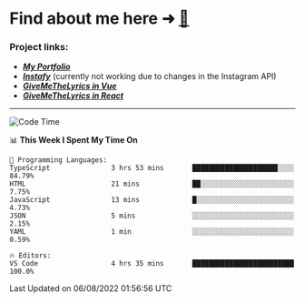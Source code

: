 # Find about me here ➜ [🧑](https://pauabella.dev)

### Project links:
- ***[My Portfolio](https://pauabella.dev)***
- ***[Instafy](https://instafy.me)*** (currently not working due to changes in the Instagram API)
- ***[GiveMeTheLyrics in Vue](https://lyrics.pauabella.dev)***
- ***[GiveMeTheLyrics in React](https://pauabella.dev/GiveMeTheLyrics)***

---
<!--START_SECTION:waka-->
![Code Time](http://img.shields.io/badge/Code%20Time-1%2C342%20hrs%206%20mins-blue)

📊 **This Week I Spent My Time On** 

```text
💬 Programming Languages: 
TypeScript               3 hrs 53 mins       █████████████████████░░░░   84.79% 
HTML                     21 mins             ██░░░░░░░░░░░░░░░░░░░░░░░   7.75% 
JavaScript               13 mins             █░░░░░░░░░░░░░░░░░░░░░░░░   4.73% 
JSON                     5 mins              ░░░░░░░░░░░░░░░░░░░░░░░░░   2.15% 
YAML                     1 min               ░░░░░░░░░░░░░░░░░░░░░░░░░   0.59%

🔥 Editors: 
VS Code                  4 hrs 35 mins       █████████████████████████   100.0%

```


 Last Updated on 06/08/2022 01:56:56 UTC
<!--END_SECTION:waka-->
